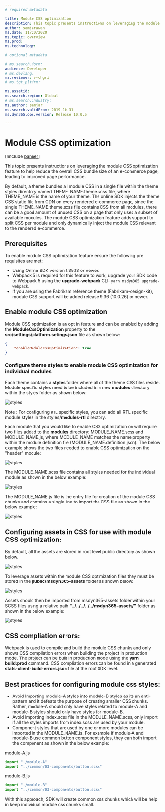 ```yaml
---
# required metadata

title: Module CSS optimization
description: This topic presents instructions on leveraging the module CSS optimization feature to help reduce the overall CSS bundle size of an e-commerce page, leading to improved page performance.
author: samjarawan
ms.date: 11/20/2020
ms.topic: overview
ms.prod: 
ms.technology: 

# optional metadata

# ms.search.form: 
audience: Developer
# ms.devlang: 
ms.reviewer: v-chgri
# ms.tgt_pltfrm: 

ms.assetid: 
ms.search.region: Global
# ms.search.industry: 
ms.author: samjar
ms.search.validFrom: 2019-10-31
ms.dyn365.ops.version: Release 10.0.5

---
```

# Module CSS optimization

[!include [banner](../includes/banner.md)]

This topic presents instructions on leveraging the module CSS optimization feature to help reduce the overall CSS bundle size of an e-commerce page, leading to improved page performance.

By default, a theme bundles all module CSS in a single file within the theme styles directory named THEME_NAME.theme.scss file, where THEME_NAME is the name of your theme. The online SDK injects the theme CSS static file from CDN on every rendered e-commerce page, since the single THEME_NAME.theme.scss file contains CSS from all modules, there can be a good amount of unused CSS on a page that only uses a subset of available modules. The module CSS optimization feature adds support to split CSS per module and only dynamically inject the module CSS relevant to the rendered e-commerce.
 
## Prerequisites
To enable module CSS optimization feature ensure the following pre requisites are met:

* Using Online SDK version 1.35.13 or newer.
* Webpack 5 is required for this feature to work, upgrade your SDK code to Webpack 5 using the **upgrade-webpack** CLI: ```yarn msdyn365 upgrade-webpack```.
* If you are using the Fabrikam reference theme (Fabrikam-design-kit), module CSS support will be added release 9.36 (10.0.26) or newer.
 
## Enable module CSS optimization
Module CSS optimization is an opt in feature and can be enabled by adding the **ModuleCssOptimization** property to the **src/settings/platform.setings.json** file as shown below:

```json
{
    "enableModuleCssOptimization": true
}
```

### Configure theme styles to enable module CSS optimization for individual modules
 
Each theme contains a **styles** folder where all of the theme CSS files reside.  Module specific styles need to be included in a new **modules** directory within the styles folder as shown below:

![styles](media/css-optimization-1.png)

Note : For configuring `RTL` specific styles, you can add all RTL specific module styles in the styles/**modules-rtl** directory.
 
Each module that you would like to enable CSS optimization on will require two files added to the **modules** directory: MODULE_NAME.scss and MODULE_NAME.js, where MODULE_NAME matches the name property within the module definition file (MODULE_NAME.definition.json).  The below example shows the two files needed to enable CSS optimization on the "header" module:
 
![styles](media/css-optimization-2.png)
 
The MODULE_NAME.scss file contains all styles needed for the individual module as shown in the below example:

![styles](media/css-optimization-3.png)

The MODULE_NAME.js file is the entry file for creation of the module CSS chunks and contains a single line to import the CSS file as shown in the below example:

![styles](media/css-optimization-4.png) 
 
## Configuring assets in CSS for use with module CSS optimization:
 
By default, all the assets are stored in root level public directory as shown below.

![styles](media/css-optimization-5.png)  
 
To leverage assets within the module CSS optimization files they must be stored in the **public/msdyn365-assets** folder as shown below:

![styles](media/css-optimization-6.png)  
  
Assets should then be imported from msdyn365-assets folder within your SCSS files using a relative path **"../../../../../msdyn365-assets/"** folder as shown in the below example:

![styles](media/css-optimization-7.png) 

## CSS compliation errors:
Webpack is used to compile and build the module CSS chunks and only shows CSS compilation errors when building the project in production mode. The project can be built in production mode using the **yarn build:prod** command. CSS compliation errors can be found in a generated **stats-client-build-errors.json** file at the root SDK level.

## Best practices for configuring module css styles:
 
* Avoid Importing module-A styles into module-B styles as its an anti-pattern and it defeats the purpose of creating smaller CSS chunks. Rather, module-A should only have styles related to module-A and module-B styles should only have styles for module-B.
* Avoid importing index.scss file in the MODULE_NAME.scss, only import if all the styles imports from index.scss are used by your module.
* Component styles that are used by one or more modules can be imported in the MODULE_NAME.js.  For example if module-A and module-B use common button component styles, they can both import the component as shown in the below example:

module-A.js
```js
import "./module-A"
import "../common/03-components/button.scss"
```

module-B.js
```js
import "./module-B"
import "../common/03-components/button.scss"
``` 

With this approach, SDK will create common css chunks which will be help in keep individual module css chunks small.
 
